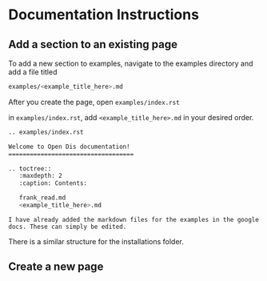 # Documentation Instructions 


## Add a section to an existing page 
To add a new section to examples, navigate to the examples directory and add a file titled 

```bash
examples/<example_title_here>.md
```

After you create the page, open ```examples/index.rst```

in ```examples/index.rst```, add ```<example_title_here>.md``` in your desired order. 


```bash
.. examples/index.rst   

Welcome to Open Dis documentation!
===================================

.. toctree::
   :maxdepth: 2
   :caption: Contents:

   frank_read.md
   <example_title_here>.md
```

```{Note}
I have already added the markdown files for the examples in the google docs. These can simply be edited.
```

There is a similar structure for the installations folder. 

## Create a new page 

